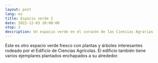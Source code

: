 ```yaml
---
layout: post
lang: es
title: Espacio verde 2
date: 2022-12-03 10:00:00
stop: 2
description: Un espacio verde en el corazón de las Ciencias Agrarias
---
```

Este es otro espacio verde fresco con plantas y árboles interesantes rodeado por el Edificio de Ciencias Agrícolas. El edificio también tiene varios ejemplares plantados enchapados a su alrededor.
